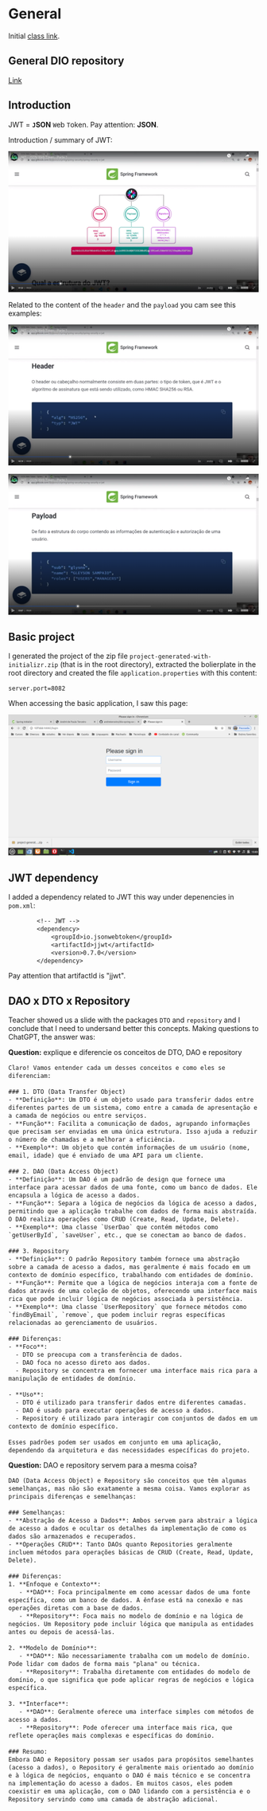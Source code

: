 # General

Initial [class link](https://web.dio.me/course/adicionando-seguranca-a-uma-api-rest-com-spring-security/learning/cfc7d590-9a2d-4643-bdaf-171ad5265cc4?back=/track/coding-the-future-claro-java-spring-boot&tab=undefined&moduleId=undefined).


## General DIO repository

[Link](https://github.com/digitalinnovationone/dio-springboot)


## Introduction

JWT = **`J`SON** `W`eb `T`oken. Pay attention: **JSON**.

Introduction / summary of JWT:

![introduction-jwt](images/introduction-jwt.png)

Related to the content of the `header` and the `payload` you cam see this examples:

![header example - JWT](images/header-example.png)

![payload example - JWT](images/payload-example.png)


## Basic project

I generated the project of the zip file `project-generated-with-initializr.zip` (that is in the root directory), extracted the bolierplate in the root directory and created the file `application.properties` with this content:

```
server.port=8082
```

When accessing the basic application, I saw this page:

![logon page](images/logon-page.png)


## JWT dependency

I added a dependency related to JWT this way under depenencies in `pom.xml`:

```
		<!-- JWT -->
		<dependency>
			<groupId>io.jsonwebtoken</groupId>
			<artifactId>jjwt</artifactId>
			<version>0.7.0</version>
		</dependency>	
```

Pay attention that artifactId is "jjwt".


## DAO x DTO x Repository

Teacher showed us a slide with the packages `DTO` and `repository` and I conclude that I need to undersand better this concepts. Making questions to ChatGPT, the answer was:

**Question:** explique e diferencie os conceitos de DTO, DAO e repository
```
Claro! Vamos entender cada um desses conceitos e como eles se diferenciam:

### 1. DTO (Data Transfer Object)
- **Definição**: Um DTO é um objeto usado para transferir dados entre diferentes partes de um sistema, como entre a camada de apresentação e a camada de negócios ou entre serviços.
- **Função**: Facilita a comunicação de dados, agrupando informações que precisam ser enviadas em uma única estrutura. Isso ajuda a reduzir o número de chamadas e a melhorar a eficiência.
- **Exemplo**: Um objeto que contém informações de um usuário (nome, email, idade) que é enviado de uma API para um cliente.

### 2. DAO (Data Access Object)
- **Definição**: Um DAO é um padrão de design que fornece uma interface para acessar dados de uma fonte, como um banco de dados. Ele encapsula a lógica de acesso a dados.
- **Função**: Separa a lógica de negócios da lógica de acesso a dados, permitindo que a aplicação trabalhe com dados de forma mais abstraída. O DAO realiza operações como CRUD (Create, Read, Update, Delete).
- **Exemplo**: Uma classe `UserDao` que contém métodos como `getUserById`, `saveUser`, etc., que se conectam ao banco de dados.

### 3. Repository
- **Definição**: O padrão Repository também fornece uma abstração sobre a camada de acesso a dados, mas geralmente é mais focado em um contexto de domínio específico, trabalhando com entidades de domínio.
- **Função**: Permite que a lógica de negócios interaja com a fonte de dados através de uma coleção de objetos, oferecendo uma interface mais rica que pode incluir lógica de negócios associada à persistência.
- **Exemplo**: Uma classe `UserRepository` que fornece métodos como `findByEmail`, `remove`, que podem incluir regras específicas relacionadas ao gerenciamento de usuários.

### Diferenças:
- **Foco**: 
  - DTO se preocupa com a transferência de dados.
  - DAO foca no acesso direto aos dados.
  - Repository se concentra em fornecer uma interface mais rica para a manipulação de entidades de domínio.
  
- **Uso**:
  - DTO é utilizado para transferir dados entre diferentes camadas.
  - DAO é usado para executar operações de acesso a dados.
  - Repository é utilizado para interagir com conjuntos de dados em um contexto de domínio específico.

Esses padrões podem ser usados em conjunto em uma aplicação, dependendo da arquitetura e das necessidades específicas do projeto.
```

**Question:** DAO e repository servem para a mesma coisa?

```
DAO (Data Access Object) e Repository são conceitos que têm algumas semelhanças, mas não são exatamente a mesma coisa. Vamos explorar as principais diferenças e semelhanças:

### Semelhanças:
- **Abstração de Acesso a Dados**: Ambos servem para abstrair a lógica de acesso a dados e ocultar os detalhes da implementação de como os dados são armazenados e recuperados.
- **Operações CRUD**: Tanto DAOs quanto Repositories geralmente incluem métodos para operações básicas de CRUD (Create, Read, Update, Delete).

### Diferenças:
1. **Enfoque e Contexto**:
   - **DAO**: Foca principalmente em como acessar dados de uma fonte específica, como um banco de dados. A ênfase está na conexão e nas operações diretas com a base de dados.
   - **Repository**: Foca mais no modelo de domínio e na lógica de negócios. Um Repository pode incluir lógica que manipula as entidades antes ou depois de acessá-las.

2. **Modelo de Domínio**:
   - **DAO**: Não necessariamente trabalha com um modelo de domínio. Pode lidar com dados de forma mais "plana" ou técnica.
   - **Repository**: Trabalha diretamente com entidades do modelo de domínio, o que significa que pode aplicar regras de negócios e lógica específica.

3. **Interface**:
   - **DAO**: Geralmente oferece uma interface simples com métodos de acesso a dados.
   - **Repository**: Pode oferecer uma interface mais rica, que reflete operações mais complexas e específicas do domínio.

### Resumo:
Embora DAO e Repository possam ser usados para propósitos semelhantes (acesso a dados), o Repository é geralmente mais orientado ao domínio e à lógica de negócios, enquanto o DAO é mais técnico e se concentra na implementação do acesso a dados. Em muitos casos, eles podem coexistir em uma aplicação, com o DAO lidando com a persistência e o Repository servindo como uma camada de abstração adicional.
```